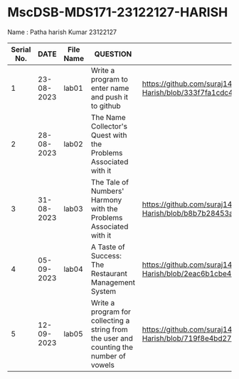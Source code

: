 # MscDSB-MDS171-23122127-HARISH
Name : Patha harish Kumar
23122127




|Serial No.|    DATE     |  File Name       |                     QUESTION                         |      File Link            |             
|----------|------------ | -----------------|------------------------------------------------------|---------------------------|
|   1      |  23-08-2023 |      lab01       |  Write a program to enter name and push it to github |    https://github.com/suraj1437/MscDSB-MDS171-23122127-Harish/blob/333f7fa1cdc4c6a10eb376c5f64940bdbdb0c010/lab01.ipynb                       |
|   2      |  28-08-2023 |      lab02       |  The Name Collector's Quest with the Problems Associated with it |               |
|   3      |  31-08-2023 |      lab03       |  The Tale of Numbers' Harmony with the Problems Associated with it | https://github.com/suraj1437/MscDSB-MDS171-23122127-Harish/blob/b8b7b28453a72682db230d67b08f24f5357d599a/lab03.ipynb            |
|   4      |  05-09-2023 |      lab04       |  A Taste of Success: The Restaurant Management System | https://github.com/suraj1437/MscDSB-MDS171-23122127-Harish/blob/2eac6b1cbe40ec9b3fa215c5574e2dc7d8a5a0e6/lab04.ipynb                         |
|   5      |  12-09-2023 |      lab05       | Write a program for collecting a string from the user and counting the number of vowels| https://github.com/suraj1437/MscDSB-MDS171-23122127-Harish/blob/719f8e4bd276626487dd8426736334f5a4622237/lab05.ipynb     |





 

